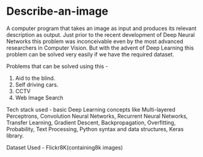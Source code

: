 # Describe-an-image
A computer program that takes an image as input and produces its relevant description as output.
Just prior to the recent development of Deep Neural Networks this problem was inconceivable even by the most advanced researchers in Computer Vision. But with the advent of Deep Learning this problem can be solved very easily if we have the required dataset.

Problems that can be solved using this - 
1. Aid to the blind.
2. Self driving cars.
3. CCTV
4. Web Image Search

Tech stack used - basic Deep Learning concepts like Multi-layered Perceptrons, Convolution Neural Networks, Recurrent Neural Networks, Transfer Learning, Gradient Descent, Backpropagation, Overfitting, Probability, Text Processing, Python syntax and data structures, Keras library.

Dataset Used - Flickr8K(containing8k images)
